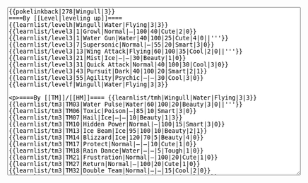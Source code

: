 </p><textarea readonly="" accesskey="," id="wpTextbox1" cols="80" rows="25" style="" class="mw-editfont-monospace" lang="en" dir="ltr" name="wpTextbox1">{{pokelinkback|278|Wingull|3}}
====By [[Level|leveling up]]====
{{learnlist/levelh|Wingull|Water|Flying|3|3}}
{{learnlist/level3|1|Growl|Normal|—|100|40|Cute|2|0}}
{{learnlist/level3|1|Water Gun|Water|40|100|25|Cute|4|0||'''}}
{{learnlist/level3|7|Supersonic|Normal|—|55|20|Smart|3|0}}
{{learnlist/level3|13|Wing Attack|Flying|60|100|35|Cool|2|0||'''}}
{{learnlist/level3|21|Mist|Ice|—|—|30|Beauty|1|0}}
{{learnlist/level3|31|Quick Attack|Normal|40|100|30|Cool|3|0}}
{{learnlist/level3|43|Pursuit|Dark|40|100|20|Smart|2|1}}
{{learnlist/level3|55|Agility|Psychic|—|—|30|Cool|3|0}}
{{learnlist/levelf|Wingull|Water|Flying|3|3}}

====By [[TM]]/[[HM]]====
{{learnlist/tmh|Wingull|Water|Flying|3|3}}
{{learnlist/tm3|TM03|Water Pulse|Water|60|100|20|Beauty|3|0||'''}}
{{learnlist/tm3|TM06|Toxic|Poison|—|85|10|Smart|3|0}}
{{learnlist/tm3|TM07|Hail|Ice|—|—|10|Beauty|1|3}}
{{learnlist/tm3|TM10|Hidden Power|Normal|—|100|15|Smart|3|0}}
{{learnlist/tm3|TM13|Ice Beam|Ice|95|100|10|Beauty|2|1}}
{{learnlist/tm3|TM14|Blizzard|Ice|120|70|5|Beauty|4|0}}
{{learnlist/tm3|TM17|Protect|Normal|—|—|10|Cute|1|0}}
{{learnlist/tm3|TM18|Rain Dance|Water|—|—|5|Tough|1|0}}
{{learnlist/tm3|TM21|Frustration|Normal|—|100|20|Cute|1|0}}
{{learnlist/tm3|TM27|Return|Normal|—|100|20|Cute|1|0}}
{{learnlist/tm3|TM32|Double Team|Normal|—|—|15|Cool|2|0}}
{{learnlist/tm3|TM34|Shock Wave|Electric|60|—|20|Cool|2|0}}
{{learnlist/tm3|TM40|Aerial Ace|Flying|60|—|20|Cool|2|0||'''}}
{{learnlist/tm3|TM42|Facade|Normal|70|100|20|Cute|2|0}}
{{learnlist/tm3|TM43|Secret Power|Normal|70|100|20|Smart|1|0}}
{{learnlist/tm3|TM44|Rest|Psychic|—|—|10|Cute|2|0}}
{{learnlist/tm3|TM45|Attract|Normal|—|100|15|Cute|2|0}}
{{learnlist/tm3|TM46|Thief|Dark|40|100|10|Tough|1|0}}
{{learnlist/tm3|TM47|Steel Wing|Steel|70|90|25|Cool|2|0}}
{{learnlist/tm3|HM02|Fly|Flying|70|95|15|Smart|1|0||'''}}
{{learnlist/tmf|Wingull|Water|Flying|3|3}}

====By {{pkmn|breeding}}====
{{learnlist/breedh|Wingull|Water|Flying|3|3}}
{{learnlist/breed3|{{MSP/3|016|Pidgey}}{{MSP/3|017|Pidgeotto}}{{MSP/3|018|Pidgeot}}{{MSP/3|021|Spearow}}{{MSP/3|022|Fearow}}{{MSP/3|083|Farfetch'd}}&lt;br>{{MSP/3|084|Doduo}}{{MSP/3|085|Dodrio}}{{MSP/3|116|Horsea}}{{MSP/3|117|Seadra}}{{MSP/3|230|Kingdra}}{{MSP/3|142|Aerodactyl}}&lt;br>{{MSP/3|147|Dratini}}{{MSP/3|148|Dragonair}}{{MSP/3|149|Dragonite}}{{MSP/3|226|Mantine}}{{MSP/3|227|Skarmory}}{{MSP/3|276|Taillow}}&lt;br>{{MSP/3|277|Swellow}}{{MSP/3|278|Wingull}}{{MSP/3|279|Pelipper}}{{MSP/3|283|Surskit}}{{MSP/3|284|Masquerain}}{{MSP/3|333|Swablu}}&lt;br>{{MSP/3|334|Altaria}}{{MSP/3|368|Gorebyss}}|Agility|Psychic|—|—|30|Cool|3|0}}
{{learnlist/breed3|{{MSP/3|016|Pidgey}}{{MSP/3|017|Pidgeotto}}{{MSP/3|018|Pidgeot}}{{MSP/3|284|Masquerain}}|Gust|Flying|40|100|35|Smart|3|0||'''}}
{{learnlist/breed3|{{MSP/3|131|Lapras}}{{MSP/3|194|Wooper}}{{MSP/3|195|Quagsire}}{{MSP/3|270|Lotad}}{{MSP/3|278|Wingull}}{{MSP/3|279|Pelipper}}&lt;br>{{MSP/3|283|Surskit}}{{MSP/3|333|Swablu}}{{MSP/3|334|Altaria}}|Mist|Ice|—|—|30|Beauty|1|0}}
{{learnlist/breed3|{{MSP/3|116|Horsea}}{{MSP/3|117|Seadra}}{{MSP/3|230|Kingdra}}{{MSP/3|147|Dratini}}{{MSP/3|148|Dragonair}}{{MSP/3|149|Dragonite}}&lt;br>{{MSP/3|350|Milotic}}|Twister|Dragon|40|100|20|Cool|3|0}}
{{learnlist/breed3|{{MSP/3|054|Psyduck}}{{MSP/3|055|Golduck}}{{MSP/3|271|Lombre}}{{MSP/3|272|Ludicolo}}{{MSP/3|279|Pelipper}}{{MSP/3|283|Surskit}}&lt;br>{{MSP/3|284|Masquerain}}{{MSP/3|350|Milotic}}|Water Sport|Water|—|—|15|Cute|4|0}}
{{learnlist/breedf|Wingull|Water|Flying|3|3}}

====By [[Move Tutor|tutoring]]====
{{learnlist/tutorh|Wingull|Water|Flying|3|3}}
{{learnlist/tutor3|Double-Edge|Normal|120|100|15|Tough|6|0|||yes|yes|yes}}
{{learnlist/tutor3|Endure|Normal|—|—|10|Tough|2|0|||no|yes|no}}
{{learnlist/tutor3|Icy Wind|Ice|55|95|15|Beauty|1|3|||no|yes|yes}}
{{learnlist/tutor3|Mimic|Normal|—|—|10|Cute|1|0|||yes|yes|yes}}
{{learnlist/tutor3|Mud-Slap|Ground|20|100|10|Cute|2|1|||no|yes|no}}
{{learnlist/tutor3|Sky Attack|Flying|140|90|5|Cool|3|0||'''|no|no|yes}}
{{learnlist/tutor3|Sleep Talk|Normal|—|—|10|Cute|3|0|||no|yes|no}}
{{learnlist/tutor3|Snore|Normal|40|100|15|Cute|4|0|||no|yes|no}}
{{learnlist/tutor3|Substitute|Normal|—|—|10|Smart|2|0|||yes|yes|yes}}
{{learnlist/tutor3|Swagger|Normal|—|90|15|Cute|2|0|||no|yes|yes}}
{{learnlist/tutor3|Swift|Normal|60|—|20|Cool|2|0|||no|yes|no}}
{{learnlist/tutorf|Wingull|Dragon|Dragon|3|3}}

[[it:Wingull/Mosse apprese in terza generazione]]
[[zh:长翅鸥/第三世代招式表]]
